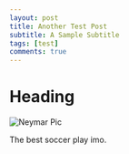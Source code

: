 ```yaml
---
layout: post
title: Another Test Post
subtitle: A Sample Subtitle
tags: [test]
comments: true
---
```


# Heading
![Neymar Pic](https://encrypted-tbn3.gstatic.com/images?q=tbn:ANd9GcSYWhI7TCv3XhwY1rcvjB7B_sFrAYUvLKQMgPJIaGO-qlIx2pSa)

The best soccer play imo.
